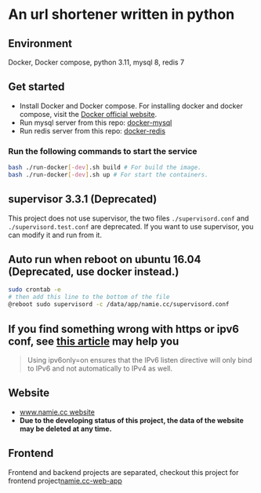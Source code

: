 # An url shortener written in python

## Environment

Docker, Docker compose, python 3.11, mysql 8, redis 7

## Get started

* Install Docker and Docker compose. For installing docker and docker compose, visit the [Docker official website](https://docs.docker.com/install/).
* Run mysql server from this repo: [docker-mysql](https://github.com/JamaisMagic/docker-mysql)
* Run redis server from this repo: [docker-redis](https://github.com/JamaisMagic/docker-redis)

### Run the following commands to start the service

```bash
bash ./run-docker[-dev].sh build # For build the image.
bash ./run-docker[-dev].sh up # For start the containers.
```

## supervisor 3.3.1 (Deprecated)

This project does not use supervisor, the two files `./supervisord.conf` and `./supervisord.test.conf` are deprecated. If you want to use supervisor, you can modify it and run from it.

## Auto run when reboot on ubuntu 16.04 (Deprecated, use docker instead.)

```bash
sudo crontab -e
# then add this line to the bottom of the file
@reboot sudo supervisord -c /data/app/namie.cc/supervisord.conf
```

## If you find something wrong with https or ipv6 conf, see [this article](https://chrisjean.com/fix-nginx-emerg-bind-to-80-failed-98-address-already-in-use/) may help you

> Using ipv6only=on ensures that the IPv6 listen directive will only bind to IPv6 and not automatically to IPv4 as well.

## Website

* [www.namie.cc website](https://www.namie.cc/ "www.namie.cc website")
* **Due to the developing status of this project, the data of the website may be deleted at any time.**

## Frontend

Frontend and backend projects are separated, checkout this project for frontend project[namie.cc-web-app](https://github.com/JamaisMagic/namie.cc-web-app)
